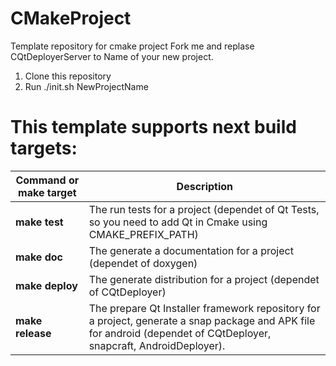 # CMakeProject
Template repository for cmake project
Fork me and replase CQtDeployerServer to Name of your new project.

1. Clone this repository 
2. Run ./init.sh NewProjectName 

# This template supports next build targets:

|   Command or make target   |  Description    |
|------|------|
| **make test** | The run tests for a project (dependet of Qt Tests, so you need to add Qt in Cmake using CMAKE_PREFIX_PATH) |
| **make doc** | The generate a documentation for a project (dependet of doxygen) |
| **make deploy** | The generate distribution for a project (dependet of CQtDeployer) |
| **make release** | The prepare Qt Installer framework repository for a project, generate a snap package and APK file for android (dependet of CQtDeployer,  snapcraft, AndroidDeployer). |
